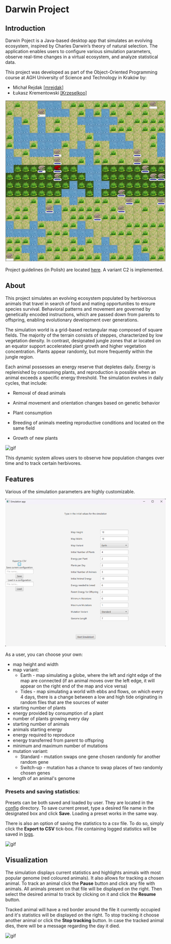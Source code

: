 # Darwin Project

## Introduction
Darwin Poject is a Java-based desktop app that 
simulates an evolving ecosystem,
inspired by Charles Darwin’s theory of natural selection.
The application enables users to configure various 
simulation parameters, observe real-time changes in a
virtual ecosystem, and analyze statistical data.

This project was developed as part of the Object-Oriented
Programming course at AGH University of Science and Technology
in Kraków by:

- Michał Rejdak [[mrejdak]](https://github.com/mrejdak)
- Łukasz Krementowski [[Krzeselkoo]](https://github.com/Krzeselkoo)

![image](resource/image1.png)

Project guidelines (in Polish) are located
[here](https://github.com/mrejdak/DARWIN_PROJECT/tree/main/guidelines).
A variant C2 is implemented.


## About
This project simulates an evolving ecosystem populated 
by herbivorous animals that travel 
in search of food and mating opportunities to ensure 
species survival. Behavioral patterns and movement are
governed by genetically encoded instructions, which are
passed down from parents to offspring, enabling 
evolutionary development over generations.


The simulation world is a grid-based rectangular map
composed of square fields. The majority of the terrain
consists of steppes, characterized by low vegetation 
density. In contrast, designated jungle zones that ar located
on an equator support accelerated plant growth and higher
vegetation concentration. Plants appear randomly, 
but more frequently within the jungle region.

Each animal possesses an energy reserve that depletes daily.
Energy is replenished by consuming plants, and reproduction
is possible when an animal exceeds a specific energy 
threshold. The simulation evolves in daily cycles,
that include:

- Removal of dead animals

- Animal movement and orientation changes based on genetic behavior

- Plant consumption

- Breeding of animals meeting reproductive conditions and located on the same field

- Growth of new plants

![gif](resource/earth.gif)

This dynamic system allows users to observe how population changes over time and to track certain herbivores.


## Features
Various of the simulation parameters are highly customizable.

![image](resource/image2.png)

As a user, you can choose your own:
- map height and width
- map variant:
  - Earth - map simulating a globe, where the left and right edge of the map are connected (if an animal moves over the left edge, it will appear on the right end of the map and vice versa)
  - Tides - map simulating a world with ebbs and flows, on which every 4 days, there is a change between a low and high tide originating in random files that are the sources of water
- starting number of plants
- energy provided by consumption of a plant
- number of plants growing every day
- starting number of animals
- animals starting energy
- energy required to reproduce
- energy transferred from parent to offspring
- minimum and maximum number of mutations
- mutation variant:
  - Standard - mutation swaps one gene chosen randomly for another random gene
  - Switch-up - mutation has a chance to swap places of two randomly chosen genes
- length of an animal's genome


### Presets and saving statistics:
Presets can be both saved and loaded by user. They are located in the [config](https://github.com/mrejdak/DARWIN_PROJECT/tree/main/oolab/src/main/resources/configs) directory.
To save current preset, type a desired file name in the designated box and click **Save**. Loading a preset works in the same way.

There is also an option of saving the statistics to a csv file. To do so, simply click the **Export to CSV** tick-box. File containing logged statistics will be saved in [logs](https://github.com/mrejdak/DARWIN_PROJECT/tree/main/oolab/src/main/resources/logs).

![gif](resource/example.gif)

## Visualization
The simulation displays current statistics and highlights animals with most popular genome (red coloured animals). It also allows for tracking a chosen animal.
To track an animal click the **Pause** button and click any file with animals. All animals present on that file will be displayed on the right. Then select the desired animal to track by clicking on it and click the **Resume** button.

Tracked animal will have a red border around the file it currently occupied and it's statistics will be displayed on the right. To stop tracking it choose another animal or click the **Stop tracking** button.
In case the tracked animal dies, there will be a message regarding the day it died.

![gif](resource/vis.gif)
